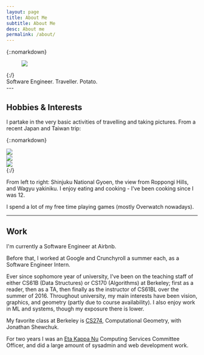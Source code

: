```yaml
---
layout: page
title: About Me
subtitle: About Me
desc: About me
permalink: /about/
---
```


<div class="pretty-links">


{::nomarkdown} 
<figure class="site-profile">
    <img src="{{ site.baseurl }}/assets/img/profile.jpg">
</figure>
{:/}

<div class="lead lead-about">
  Software Engineer. Traveller. Potato.
</div>
---

## Hobbies & Interests

I partake in the very basic activities of travelling and taking pictures. From a recent Japan and Taiwan trip:

{::nomarkdown} 
<div class="projects">
  <div class="grid no-gutters">
    <div class="unit one-third">
        <img src="{{ site.baseurl }}/assets/img/garden.jpg">
    </div>
    <div class="unit one-third">
        <img src="{{ site.baseurl }}/assets/img/city.jpg">
    </div>
    <div class="unit one-third">
        <img src="{{ site.baseurl }}/assets/img/food.jpg">
    </div>
  </div><!-- grid -->
{:/}

From left to right: Shinjuku National Gyoen, the view from Roppongi Hills, and Wagyu yakiniku. I enjoy eating and cooking - I've been cooking since I was 12.

I spend a lot of my free time playing games (mostly Overwatch nowadays).

---

## Work

I'm currently a Software Engineer at Airbnb.

Before that, I worked at Google and Crunchyroll a summer each, as a Software Engineer Intern.

Ever since sophomore year of university, I've been on the teaching staff of either CS61B (Data Structures) or CS170 (Algorithms) at Berkeley; first as a reader, then as a TA, then finally as the instructor of CS61BL over the summer of 2016. Throughout university, my main interests have been vision, graphics, and geometry (partly due to course availability). I also enjoy work in ML and systems, though my exposure there is lower.

My favorite class at Berkeley is [CS274](https://people.eecs.berkeley.edu/~jrs/274/), Computational Geometry, with Jonathan Shewchuk.

For two years I was an [Eta Kappa Nu](https://hkn.eecs.berkeley.edu/) Computing Services Committee Officer, and did a large amount of sysadmin and web development work.

</div>

